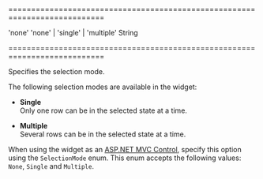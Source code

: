 ===========================================================================
<!--default-->'none'<!--/default-->
<!--acceptValues-->'none' | 'single' | 'multiple'<!--/acceptValues-->
<!--type-->String<!--/type-->
===========================================================================

<!--shortDescription-->
Specifies the selection mode.
<!--/shortDescription-->

<!--fullDescription-->
The following selection modes are available in the widget:

- **Single**        
Only one row can be in the selected state at a time.

- **Multiple**          
Several rows can be in the selected state at a time.

When using the widget as an [ASP.NET MVC Control](/Documentation/Guide/ASP.NET_MVC_Controls/Fundamentals/), specify this option using the `SelectionMode` enum. This enum accepts the following values: `None`, `Single` and `Multiple`.
<!--/fullDescription-->